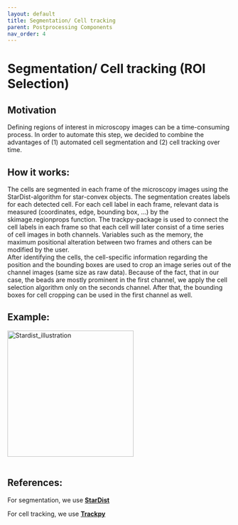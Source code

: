 ```yaml
---
layout: default
title: Segmentation/ Cell tracking
parent: Postprocessing Components
nav_order: 4
---
```


# Segmentation/ Cell tracking (ROI Selection)

## Motivation 
Defining regions of interest in microscopy images can be a time-consuming process. In order to automate this 
step, we decided to combine the advantages of (1) automated cell segmentation and (2) cell tracking over time. 

## How it works:

The cells are segmented in each frame of the microscopy images using the StarDist-algorithm for star-convex objects. The segmentation creates labels for each detected cell. 
For each cell label in each frame, relevant data is measured (coordinates, edge, bounding box, ...) by the skimage.regionprops 
function. 
The trackpy-package is used to connect the cell labels in each frame so that each cell will later consist of a time series 
of cell images in both channels. Variables such as the memory, the maximum positional alteration between two frames and others can be modified by the user.  
After identifying the cells, the cell-specific information regarding the position and the bounding boxes are used to crop an image series out of the channel images (same size as raw data). 
Because of the fact, that in our case, the beads are mostly prominent in the first channel, we apply the cell selection algorithm only on the seconds channel. After that, the bounding boxes for cell cropping can be used in the first channel as well.   

## Example:

<img width="284" alt="Stardist_illustration" src="https://github.com/IPMI-ICNS-UKE/DARTS/assets/127941319/5238fb3d-73c6-496a-9cc4-a67719487b90">

<br>
<br>

## References:

For segmentation, we use **[StarDist](https://github.com/stardist/stardist)**

For cell tracking, we use **[Trackpy](http://soft-matter.github.io/trackpy/v0.6.1/)**
